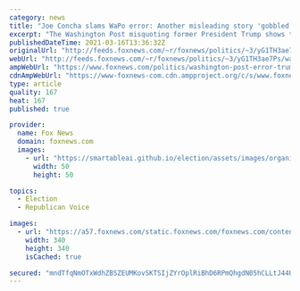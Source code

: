 ```yaml
---
category: news
title: "Joe Concha slams WaPo error: Another misleading story 'gobbled up' by anti-Trump media"
excerpt: "The Washington Post misquoting former President Trump shows that the media will do whatever it takes to push an agenda against the 45th president, Fox News contributor Joe Concha said on Tuesday."
publishedDateTime: 2021-03-16T13:36:32Z
originalUrl: "http://feeds.foxnews.com/~r/foxnews/politics/~3/yG1TH3ae7Ps/washington-post-error-trump-georgia-election-concha"
webUrl: "http://feeds.foxnews.com/~r/foxnews/politics/~3/yG1TH3ae7Ps/washington-post-error-trump-georgia-election-concha"
ampWebUrl: "https://www.foxnews.com/politics/washington-post-error-trump-georgia-election-concha.amp"
cdnAmpWebUrl: "https://www-foxnews-com.cdn.ampproject.org/c/s/www.foxnews.com/politics/washington-post-error-trump-georgia-election-concha.amp"
type: article
quality: 167
heat: 167
published: true

provider:
  name: Fox News
  domain: foxnews.com
  images:
    - url: "https://smartableai.github.io/election/assets/images/organizations/foxnews.com-50x50.jpg"
      width: 50
      height: 50

topics:
  - Election
  - Republican Voice

images:
  - url: "https://a57.foxnews.com/static.foxnews.com/foxnews.com/content/uploads/2020/10/340/340/image-5.png?ve=1&tl=1"
    width: 340
    height: 340
    isCached: true

secured: "mndTfqNmOTxWdhZBSZEUMKovSKTSIjZYrOplRiBhD6RPmQhgdN05hCLLtJ44Ur0MVRG3v457OtguPYIH1V9OVvglyTZO9KUwUOFKmm/nEclQmB+FrUljY22bMhbpJSfYmhuUtDK5N238PukgS5MO68oiSLRvivc0/EkvD2ivmwTXqDZMTxb7RqkHXYYTmpgfaseYAPf9yF8Uxs9rvwn6YTI8/UVkMSQZzED/KgfMkmP9DH/87uTNdTuPPhK2LJN9lxS2/2lOGWrcoTJWEtgGeTpheDuRFTCYFp4FcNwNaSqoAGudUB38AJcsKcXgisgBykTIP9f/IBq9vCyRpLqWlQ4oU+Du+nTXO+4+FDh+jpY=;MyXnBg6isHPFzyE/b+GOvw=="
---
```


